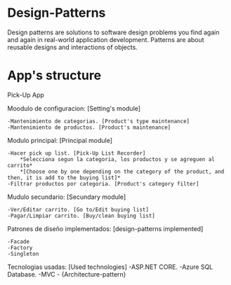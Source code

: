 # Design-Patterns
Design patterns are solutions to software design problems you find again and again in real-world application development. Patterns are about reusable designs and interactions of objects.

# App's structure
Pick-Up App

Moodulo de configuracion: [Setting's module]

	-Mantenimiento de categorias. [Product's type maintenance]
	-Mantenimiento de productos. [Product's maintenance]


Modulo principal: [Principal module]

	-Hacer pick up list. [Pick-Up List Recorder]
		*Selecciona segun la categoria, los productos y se agreguen al carrito*
		*[Choose one by one depending on the category of the product, and then, it is add to the buying list]*
	-Filtrar productos por categoria. [Product's category filter]


Mudulo secundario: [Secundary module]

	-Ver/Editar carrito. [Go to/Edit buying list]
	-Pagar/Limpiar carrito. [Buy/clean buying list]


Patrones de diseño implementados: [design-patterns implemented]

	-Facade
	-Factory
	-Singleton


Tecnologias usadas: [Used technologies]
	-ASP.NET CORE.
	-Azure SQL Database.
	-MVC - {Architecture-pattern}
